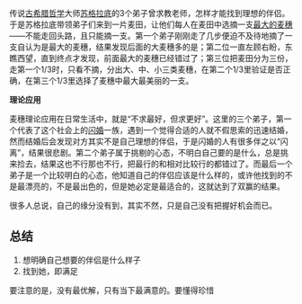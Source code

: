 传说[古希腊哲学](https://baike.baidu.com/item/%E5%8F%A4%E5%B8%8C%E8%85%8A%E5%93%B2%E5%AD%A6/24481)大师[苏格拉底](https://baike.baidu.com/item/%E8%8B%8F%E6%A0%BC%E6%8B%89%E5%BA%95/12690)的3个弟子曾求教老师，怎样才能找到理想的伴侣。于是苏格拉底带领弟子们来到一片麦田，让他们每人在麦田中选摘一支[最大的麦穗](https://baike.baidu.com/item/%E6%9C%80%E5%A4%A7%E7%9A%84%E9%BA%A6%E7%A9%97/8780373)——不能走回头路，且只能摘一支。第一个弟子刚刚走了几步便迫不及待地摘了一支自认为是最大的麦穗，结果发现后面的大麦穗多的是；第二位一直左顾右盼，东瞧西望，直到终点才发现，前面最大的麦穗已经错过了；第三位把麦田分为三份，走第一个1/3时，只看不摘，分出大、中、小三类麦穗，在第二个1/3里验证是否正确，在第三个1/3里选择了麦穗中最大最美丽的一支。

**理论应用**

麦穗理论应用在日常生活中，就是“不求最好，但求更好”。这里的三个弟子，第一个代表了这个社会上的[闪婚](https://baike.baidu.com/item/%E9%97%AA%E5%A9%9A/81)一族，遇到一个觉得合适的人就不假思索的迅速结婚，然而结婚后会发现对方其实不是自己理想的伴侣，于是闪婚的人有很多伴之以“闪离”，结果很悲剧。第二个弟子属于挑剔的心态，不明白自己要的是什么，总是挑来捡去，结果这也不行那也不行，把最行的和相对比较行的都错过了。而最后一个弟子是一个比较明白的心态，他知道自己的伴侣应该是什么样的，或许他找到的不是最漂亮的，不是最出色的，但是她必定是最适合的，这就达到了双赢的结果。

很多人总说，自己的缘分没有到，其实不然，只是自己没有把握好机会而已。


## 总结
1. 想明确自己想要的伴侣是什么样子
2. 找到她，即满足


要注意的是，没有最优解，只有当下最满意的。要懂得珍惜
